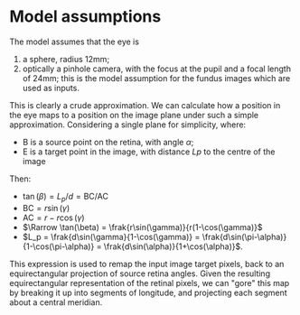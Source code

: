 # Model assumptions

The model assumes that the eye is 
1. a sphere, radius 12mm;
2. optically a pinhole camera, with the focus at the pupil and a focal length of 24mm; this is the model assumption for the fundus images which are used as inputs.

This is clearly a crude approximation. We can calculate how a position in the eye maps to a position on the image plane under such a simple approximation. Considering a single plane for simplicity, where:
- B is a source point on the retina, with angle $\alpha$;
- E is a target point in the image, with distance ${Lp}$ to the centre of the image

Then:
- $\tan(\beta) = L_p/d = \text{BC}/\text{AC}$
- $\text{BC} = r\sin(\gamma)$
- $\text{AC} = r - r\cos(\gamma)$
- $\Rarrow \tan(\beta) = \frak{r\sin(\gamma)}{r(1-\cos(\gamma)}$
- $L_p = \frak{d\sin(\gamma}{1-\cos(\gamma)} = \frak{d\sin(\pi-\alpha)}{1-\cos(\pi-\alpha)} = \frak{d\sin(\alpha)}{1+\cos(\alpha)}$.

This expression is used to remap the input image target pixels, back to an equirectangular projection of source retina angles. Given the resulting equirectangular representation of the retinal pixels, we can "gore" this map by breaking it up into segments of longitude, and projecting each segment about a central meridian.

